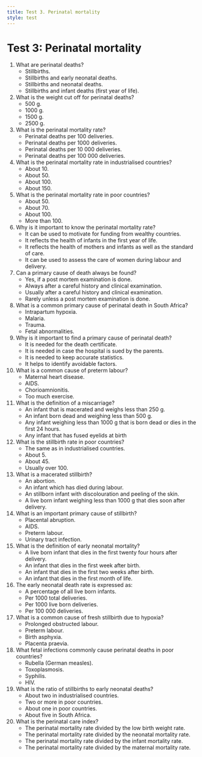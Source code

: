 ```yaml
---
title: Test 3. Perinatal mortality
style: test
---
```


# Test 3: Perinatal mortality

1.	What are perinatal deaths?
	-	Stillbirths.
	+	Stillbirths and early neonatal deaths.
	-	Stillbirths and neonatal deaths.
	-	Stillbirths and infant deaths (first year of life).
2.	What is the weight cut off for perinatal deaths?
	+	500 g.
	-	1000 g.
	-	1500 g.
	-	2500 g.
3.	What is the perinatal mortality rate?
	-	Perinatal deaths per 100 deliveries.
	+	Perinatal deaths per 1000 deliveries.
	-	Perinatal deaths per 10 000 deliveries.
	-	Perinatal deaths per 100 000 deliveries.
4.	What is the perinatal mortality rate in industrialised countries?
	+	About 10.
	-	About 50.
	-	About 100.
	-	About 150.
5.	What is the perinatal mortality rate in poor countries?
	-	About 50.
	+	About 70.
	-	About 100.
	-	More than 100.
6.	Why is it important to know the perinatal mortality rate?
	-	It can be used to motivate for funding from wealthy countries.
	-	It reflects the health of infants in the first year of life.
	+	It reflects the health of mothers and infants as well as the standard of care.
	-	It can be used to assess the care of women during labour and delivery.
7.	Can a primary cause of death always be found?
	-	Yes, if a post mortem examination is done.
	-	Always after a careful history and clinical examination.
	+	Usually after a careful history and clinical examination.
	-	Rarely unless a post mortem examination is done.
8.	What is a common primary cause of perinatal death in South Africa?
	+	Intrapartum hypoxia.
	-	Malaria.
	-	Trauma.
	-	Fetal abnormalities.
9.	Why is it important to find a primary cause of perinatal death?
	-	It is needed for the death certificate.
	-	It is needed in case the hospital is sued by the parents.
	-	It is needed to keep accurate statistics.
	+	It helps to identify avoidable factors.
10.	What is a common cause of preterm labour?
	-	Maternal heart disease.
	-	AIDS.
	+	Chorioamnionitis.
	-	Too much exercise.
11.	What is the definition of a miscarriage?
	-	An infant that is macerated and weighs less than 250 g.
	+	An infant born dead and weighing less than 500 g.
	-	Any infant weighing less than 1000 g that is born dead or dies in the first 24 hours.
	-	Any infant that has fused eyelids at birth
12.	What is the stillbirth rate in poor countries?
	-	The same as in industrialised countries.
	-	About 5.
	+	About 45.
	-	Usually over 100.
13.	What is a macerated stillbirth?
	-	An abortion.
	-	An infant which has died during labour.
	+	An stillborn infant with discolouration and peeling of the skin.
	-	A live born infant weighing less than 1000 g that dies soon after delivery.
14.	What is an important primary cause of stillbirth?
	+	Placental abruption.
	-	AIDS.
	-	Preterm labour.
	-	Urinary tract infection.
15.	What is the definition of early neonatal mortality?
	-	A live born infant that dies in the first twenty four hours after delivery.
	+	An infant that dies in the first week after birth.
	-	An infant that dies in the first two weeks after birth.
	-	An infant that dies in the first month of life.
16.	The early neonatal death rate is expressed as:
	-	A percentage of all live born infants.
	-	Per 1000 total deliveries.
	+	Per 1000 live born deliveries.
	-	Per 100 000 deliveries.
17.	What is a common cause of fresh stillbirth due to hypoxia?
	+	Prolonged obstructed labour.
	-	Preterm labour.
	-	Birth asphyxia.
	-	Placenta praevia.
18.	What fetal infections commonly cause perinatal deaths in poor countries?
	-	Rubella (German measles).
	-	Toxoplasmosis.
	+	Syphilis.
	-	HIV.
19.	What is the ratio of stillbirths to early neonatal deaths?
	-	About two in industrialised countries.
	+	Two or more in poor countries.
	-	About one in poor countries.
	-	About five in South Africa.
20.	What is the perinatal care index?
	+	The perinatal mortality rate divided by the low birth weight rate.
	-	The perinatal mortality rate divided by the neonatal mortality rate.
	-	The perinatal mortality rate divided by the infant mortality rate.
	-	The perinatal mortality rate divided by the maternal mortality rate.
